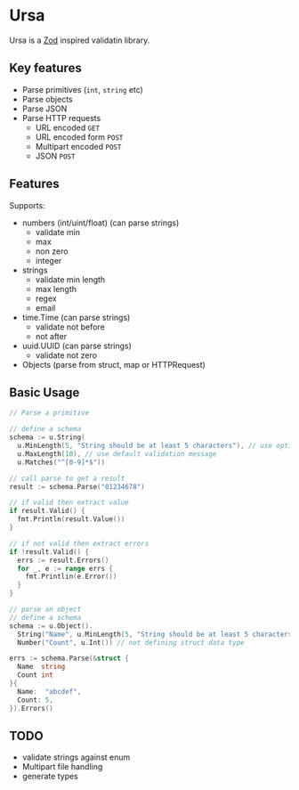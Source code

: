# Ursa

Ursa is a [Zod](https://github.com/colinhacks/zod) inspired validatin library.

## Key features

* Parse primitives (`int`, `string` etc)
* Parse objects
* Parse JSON
* Parse HTTP requests
  - URL encoded `GET`
  - URL encoded form `POST`
  - Multipart encoded `POST`
  - JSON `POST`

## Features

Supports:
* numbers (int/uint/float) (can parse strings)
  * validate min
  * max
  * non zero
  * integer
* strings
  * validate min length
  * max length
  * regex
  * email
* time.Time (can parse strings)
  * validate not before
  * not after
* uuid.UUID (can parse strings)
  * validate not zero
* Objects (parse from struct, map or HTTPRequest)

## Basic Usage

```go
// Parse a primitive

// define a schema
schema := u.String(
  u.MinLength(5, "String should be at least 5 characters"), // use optional validation message
  u.MaxLength(10), // use default validation message
  u.Matches("^[0-9]*$"))

// call parse to get a result
result := schema.Parse("01234678")

// if valid then extract value
if result.Valid() {
  fmt.Println(result.Value())
}

// if not valid then extract errors
if !result.Valid() {
  errs := result.Errors()
  for _, e := range errs {
    fmt.Printlin(e.Error())
  }
}

// parse an object
// define a schema
schema := u.Object().
  String("Name", u.MinLength(5, "String should be at least 5 characters")).
  Number("Count", u.Int()) // not defining struct data type

errs := schema.Parse(&struct {
  Name  string
  Count int
}{
  Name:  "abcdef",
  Count: 5,
}).Errors()
```

## TODO
* validate strings against enum
* Multipart file handling
* generate types